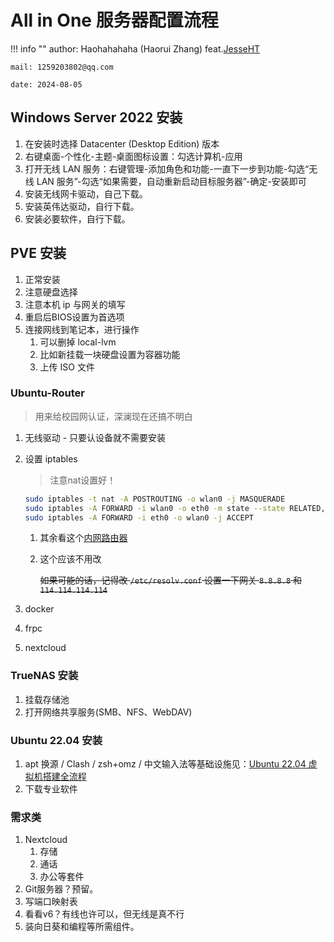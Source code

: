 # All in One 服务器配置流程

!!! info ""
    author: Haohahahaha (Haorui Zhang) feat.[JesseHT](JesseHT@outlook.com)
    
    mail: 1259203802@qq.com
   
    date: 2024-08-05

## Windows Server 2022 安装

1. 在安装时选择 Datacenter (Desktop Edition) 版本
2. 右键桌面-个性化-主题-桌面图标设置：勾选计算机-应用
3. 打开无线 LAN 服务：右键管理-添加角色和功能-一直下一步到功能-勾选“无线 LAN 服务”-勾选“如果需要，自动重新启动目标服务器”-确定-安装即可
4. 安装无线网卡驱动，自己下载。
5. 安装英伟达驱动，自行下载。
6. 安装必要软件，自行下载。

## PVE 安装

1. 正常安装
2. 注意硬盘选择
3. 注意本机 ip 与网关的填写
4. 重启后BIOS设置为首选项
5. 连接网线到笔记本，进行操作
   1. 可以删掉 local-lvm
   2. 比如新挂载一块硬盘设置为容器功能
   3. 上传 ISO 文件

### Ubuntu-Router

> 用来给校园网认证，深澜现在还搞不明白

1. 无线驱动 - 只要认设备就不需要安装
2. 设置 iptables
   
    > 注意nat设置好！

    ```bash
    sudo iptables -t nat -A POSTROUTING -o wlan0 -j MASQUERADE
    sudo iptables -A FORWARD -i wlan0 -o eth0 -m state --state RELATED,ESTABLISHED -j ACCEPT
    sudo iptables -A FORWARD -i eth0 -o wlan0 -j ACCEPT
    ```

    1. 其余看这个[内网路由器](https://blog.csdn.net/ljn1046016768/article/details/136812970)
    2. 这个应该不用改 
   
        ~~如果可能的话，记得改 `/etc/resolv.conf` 设置一下网关 `8.8.8.8` 和 `114.114.114.114`~~
   
3. docker
4. frpc
5. nextcloud

### TrueNAS 安装

1. 挂载存储池
2. 打开网络共享服务(SMB、NFS、WebDAV)

### Ubuntu 22.04 安装

1. apt 换源 / Clash / zsh+omz / 中文输入法等基础设施见：[Ubuntu 22.04 虚拟机搭建全流程](https://cs.haohaha.cn/greenhand/Ubuntu2204-greenhand/Ubuntu2204-greenhand)
2. 下载专业软件

### 需求类

1. Nextcloud
   1. 存储
   2. 通话
   3. 办公等套件
2. Git服务器？预留。
3. 写端口映射表
4. 看看v6？有线也许可以，但无线是真不行
5. 装向日葵和编程等所需组件。
